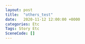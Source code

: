 ```yaml
---
layout: post
title:  "others_test"
date:   2020-11-12 12:00:00 +0000
categories: Etc
Tags: Story Etc
SceneCode: []
---
```

